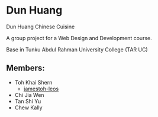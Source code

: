 # Dun Huang
Dun Huang Chinese Cuisine

A group project for a Web Design and Development course.

Base in Tunku Abdul Rahman University College (TAR UC)

## Members:

- Toh Khai Shern
    + [jamestoh-leos](https://github.com/jamestoh-leos)
- Chi Jia Wen
- Tan Shi Yu
- Chew Kally
